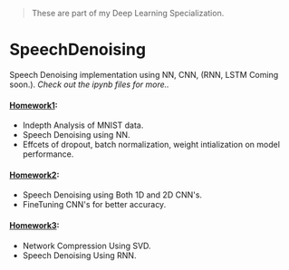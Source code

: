 > These are part of my Deep Learning Specialization.
# SpeechDenoising
Speech Denoising implementation using NN, CNN, (RNN, LSTM Coming soon.).
*Check out the ipynb files for more..*

#### [Homework1](https://github.com/PrudhviVajja/SpeechDenoising/blob/main/Homework1.ipynb):
- Indepth Analysis of MNIST data.
- Speech Denoising using NN.
- Effcets of dropout, batch normalization, weight intialization on model performance.

#### [Homework2](https://github.com/PrudhviVajja/SpeechDenoising/blob/main/Homework2.ipynb):
- Speech Denoising using Both 1D and 2D CNN's.
- FineTuning CNN's for better accuracy.

#### [Homework3](https://github.com/PrudhviVajja/SpeechDenoising/blob/main/Homework3.ipynb):
- Network Compression Using SVD.
- Speech Denoising Using RNN.


